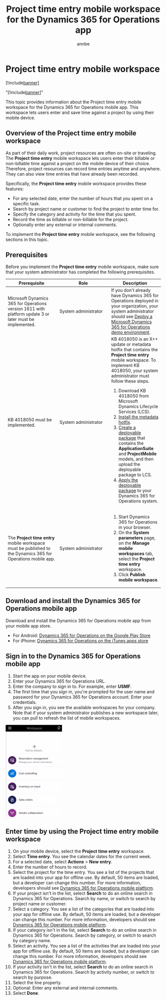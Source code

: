 ﻿---
# required metadata

title: Project time entry mobile workspace for the Dynamics 365 for Operations app
description: This topic provides information about the Project time entry mobile workspace. This workspace lets users enter and save time against a project by using their mobile device.
author: annbe
manager: AnnBe
ms.date: 04/21/2017
ms.topic: article
ms.prod: 
ms.service: Dynamics365Operations
ms.technology: 

# optional metadata

# ms.search.form: 
# ROBOTS: 
audience: Application User, IT Pro
# ms.devlang: 
ms.reviewer: annbe
ms.search.scope: Operations, Core
# ms.tgt_pltfrm: 
ms.custom: 272101
ms.assetid: 4505f021-b9bb-4b87-be24-6bf0bd88ee60
ms.search.region: Global
ms.search.industry: Service industries
ms.author: annbe
ms.dyn365.ops.intro: Version 1611
ms.search.validFrom: 2016-11-30

---

# Project time entry mobile workspace

[!include[banner](../includes/banner.md)]

"[!include[banner](../includes/banner.md)]"


This topic provides information about the Project time entry mobile workspace for the Dynamics 365 for Operations mobile app. This workspace lets users enter and save time against a project by using their mobile device.

Overview of the Project time entry mobile workspace
---------------------------------------------------

As part of their daily work, project resources are often on-site or traveling. The **Project time entry** mobile workspace lets users enter their billable or non-billable time against a project on the mobile device of their choice. Therefore, project resources can record time entries anytime and anywhere. They can also view time entries that have already been recorded. 

Specifically, the **Project time entry** mobile workspace provides these features:

-   For any selected date, enter the number of hours that you spent on a specific task.
-   Search by project name or customer to find the project to enter time for.
-   Specify the category and activity for the time that you spent.
-   Record the time as billable or non-billable for the project.
-   Optionally enter any external or internal comments.

To implement the **Project time entry** mobile workspace, see the following sections in this topic.

## Prerequisites
Before you implement the **Project time entry** mobile workspace, make sure that your system administrator has completed the following prerequisites.

<table>
<colgroup>
<col width="33%" />
<col width="33%" />
<col width="33%" />
</colgroup>
<thead>
<tr class="header">
<th>Prerequisite</th>
<th>Role</th>
<th>Description</th>
</tr>
</thead>
<tbody>
<tr class="odd">
<td>Microsoft Dynamics 365 for Operations version 1611 with platform update 3 or later must be implemented.</td>
<td>System administrator</td>
<td>If you don't already have Dynamics 365 for Operations deployed in your organization, your system administrator should see <a href="https://docs.microsoft.com/en-us/dynamics365/operations/dev-itpro/deployment/deploy-demo-environment">Deploy a Microsoft Dynamics 365 for Operations demo environment</a>.</td>
</tr>
<tr class="even">
<td>KB 4018050 must be implemented.</td>
<td>System administrator</td>
<td>KB 4018050 is an X++ update or metadata hotfix that contains the <strong>Project time entry</strong> mobile workspace. To implement KB 4018050, your system administrator must follow these steps.
<ol>
<li>Download KB 4018050 from Microsoft Dynamics Lifecycle Services (LCS).</li>
<li><a href="https://docs.microsoft.com/en-us/dynamics365/operations/dev-itpro/migration-upgrade/install-metadata-hotfix-package">Install the metadata hotfix</a>.</li>
<li><a href="https://docs.microsoft.com/en-us/dynamics365/operations/dev-itpro/deployment/create-apply-deployable-package">Create a deployable package</a> that contains the <strong>ApplicationSuite</strong> and <strong>ProjectMobile</strong> models, and then upload the deployable package to LCS.</li>
<li><a href="https://docs.microsoft.com/en-us/dynamics365/operations/dev-itpro/deployment/apply-deployable-package-system">Apply the deployable package</a> to your Dynamics 365 for Operations system.</li>
</ol></td>
</tr>
<tr class="odd">
<td>The <strong>Project time entry</strong> mobile workspace must be published to the Dynamics 365 for Operations mobile app.</td>
<td>System administrator</td>
<td><ol>
<li>Start Dynamics 365 for Operations in your browser.</li>
<li>On the <strong>System parameters</strong> page, on the <strong>Manage mobile workspaces</strong> tab, select the <strong>Project time entry</strong> workspace.</li>
<li>Click <strong>Publish mobile workspace</strong>.</li>
</ol></td>
</tr>
</tbody>
</table>

## Download and install the Dynamics 365 for Operations mobile app
Download and install the Dynamics 365 for Operations mobile app from your mobile app store.

-   For Android: [Dynamics 365 for Operations on the Google Play Store](https://play.google.com/store/apps/details?id=com.microsoft.dynamics365.operations.mobile)
-   For iPhone: [Dynamics 365 for Operations on the iTunes apps store](https://itunes.apple.com/us/app/dynamics-365-for-operations/id1180836730?mt=8)

## Sign in to the Dynamics 365 for Operations mobile app
1.  Start the app on your mobile device.
2.  Enter your Dynamics 365 for Operations URL.
3.  Enter the company to sign in to. For example, enter **USMF**.
4.  The first time that you sign in, you're prompted for the user name and password for your Dynamics 365 for Operations account. Enter your credentials.
5.  After you sign in, you see the available workspaces for your company. Note that if your system administrator publishes a new workspace later, you can pull to refresh the list of mobile workspaces.

[![Pull to refresh](./media/pull-to-refresh-list-of-workspaces-183x300.png)](./media/pull-to-refresh-list-of-workspaces.png)

## Enter time by using the Project time entry mobile workspace
1.  On your mobile device, select the **Project time entry** workspace.
2.  Select **Time entry**. You see the calendar dates for the current week.
3.  For a selected date, select **Actions** &gt; **New entry**.
4.  Enter the number of hours to record.
5.  Select the project for the time entry. You see a list of the projects that are loaded into your app for offline use. By default, 50 items are loaded, but a developer can change this number. For more information, developers should see [Dynamics 365 for Operations mobile platform](/dynamics365/operations/dev-itpro/mobile-apps/mobile-platform).
6.  If your project isn't in the list, select **Search** to do an online search in Dynamics 365 for Operations. Search by name, or switch to search by project name or customer.
7.  Select a category. You see a list of the categories that are loaded into your app for offline use. By default, 50 items are loaded, but a developer can change this number. For more information, developers should see [Dynamics 365 for Operations mobile platform](/dynamics365/operations/dev-itpro/mobile-apps/mobile-platform).
8.  If your category isn't in the list, select **Search** to do an online search in Dynamics 365 for Operations. Search by category, or switch to search by category name.
9.  Select an activity. You see a list of the activities that are loaded into your app for offline use. By default, 50 items are loaded, but a developer can change this number. For more information, developers should see [Dynamics 365 for Operations mobile platform](/dynamics365/operations/dev-itpro/mobile-apps/mobile-platform).
10. If your activity isn't in the list, select **Search** to do an online search in Dynamics 365 for Operations. Search by activity number, or switch to search by purpose.
11. Select the line property.
12. Optional: Enter any external and internal comments.
13. Select **Done**.





